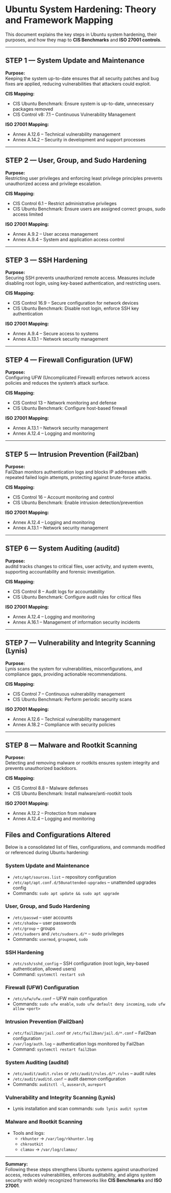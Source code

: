 # Ubuntu System Hardening: Theory and Framework Mapping

This document explains the key steps in Ubuntu system hardening, their purposes, and how they map to **CIS Benchmarks** and **ISO 27001 controls**.  

---

## STEP 1 — System Update and Maintenance
**Purpose:**  
Keeping the system up-to-date ensures that all security patches and bug fixes are applied, reducing vulnerabilities that attackers could exploit.  

**CIS Mapping:**  
- CIS Ubuntu Benchmark: Ensure system is up-to-date, unnecessary packages removed  
- CIS Control v8: 7.1 – Continuous Vulnerability Management  

**ISO 27001 Mapping:**  
- Annex A.12.6 – Technical vulnerability management  
- Annex A.14.2 – Security in development and support processes  

---

## STEP 2 — User, Group, and Sudo Hardening
**Purpose:**  
Restricting user privileges and enforcing least privilege principles prevents unauthorized access and privilege escalation.  

**CIS Mapping:**  
- CIS Control 6.1 – Restrict administrative privileges  
- CIS Ubuntu Benchmark: Ensure users are assigned correct groups, sudo access limited  

**ISO 27001 Mapping:**  
- Annex A.9.2 – User access management  
- Annex A.9.4 – System and application access control  

---

## STEP 3 — SSH Hardening
**Purpose:**  
Securing SSH prevents unauthorized remote access. Measures include disabling root login, using key-based authentication, and restricting users.  

**CIS Mapping:**  
- CIS Control 16.9 – Secure configuration for network devices  
- CIS Ubuntu Benchmark: Disable root login, enforce SSH key authentication  

**ISO 27001 Mapping:**  
- Annex A.9.4 – Secure access to systems  
- Annex A.13.1 – Network security management  

---

## STEP 4 — Firewall Configuration (UFW)
**Purpose:**  
Configuring UFW (Uncomplicated Firewall) enforces network access policies and reduces the system’s attack surface.  

**CIS Mapping:**  
- CIS Control 13 – Network monitoring and defense  
- CIS Ubuntu Benchmark: Configure host-based firewall  

**ISO 27001 Mapping:**  
- Annex A.13.1 – Network security management  
- Annex A.12.4 – Logging and monitoring  

---

## STEP 5 — Intrusion Prevention (Fail2ban)
**Purpose:**  
Fail2ban monitors authentication logs and blocks IP addresses with repeated failed login attempts, protecting against brute-force attacks.  

**CIS Mapping:**  
- CIS Control 16 – Account monitoring and control  
- CIS Ubuntu Benchmark: Enable intrusion detection/prevention  

**ISO 27001 Mapping:**  
- Annex A.12.4 – Logging and monitoring  
- Annex A.13.1 – Network security management  

---

## STEP 6 — System Auditing (auditd)
**Purpose:**  
auditd tracks changes to critical files, user activity, and system events, supporting accountability and forensic investigation.  

**CIS Mapping:**  
- CIS Control 8 – Audit logs for accountability  
- CIS Ubuntu Benchmark: Configure audit rules for critical files  

**ISO 27001 Mapping:**  
- Annex A.12.4 – Logging and monitoring  
- Annex A.16.1 – Management of information security incidents  

---

## STEP 7 — Vulnerability and Integrity Scanning (Lynis)
**Purpose:**  
Lynis scans the system for vulnerabilities, misconfigurations, and compliance gaps, providing actionable recommendations.  

**CIS Mapping:**  
- CIS Control 7 – Continuous vulnerability management  
- CIS Ubuntu Benchmark: Perform periodic security scans  

**ISO 27001 Mapping:**  
- Annex A.12.6 – Technical vulnerability management  
- Annex A.18.2 – Compliance with security policies  

---

## STEP 8 — Malware and Rootkit Scanning
**Purpose:**  
Detecting and removing malware or rootkits ensures system integrity and prevents unauthorized backdoors.  

**CIS Mapping:**  
- CIS Control 8.8 – Malware defenses  
- CIS Ubuntu Benchmark: Install malware/anti-rootkit tools  

**ISO 27001 Mapping:**  
- Annex A.12.2 – Protection from malware  
- Annex A.12.4 – Logging and monitoring  
## Files and Configurations Altered

Below is a consolidated list of files, configurations, and commands modified or referenced during Ubuntu hardening:

### System Update and Maintenance
- `/etc/apt/sources.list` – repository configuration  
- `/etc/apt/apt.conf.d/50unattended-upgrades` – unattended upgrades config  
- Commands: `sudo apt update && sudo apt upgrade`  

### User, Group, and Sudo Hardening
- `/etc/passwd` – user accounts  
- `/etc/shadow` – user passwords  
- `/etc/group` – groups  
- `/etc/sudoers` and `/etc/sudoers.d/*` – sudo privileges  
- Commands: `usermod`, `groupmod`, `sudo`  

### SSH Hardening
- `/etc/ssh/sshd_config` – SSH configuration (root login, key-based authentication, allowed users)  
- Command: `systemctl restart ssh`  

### Firewall (UFW) Configuration
- `/etc/ufw/ufw.conf` – UFW main configuration  
- Commands: `sudo ufw enable`, `sudo ufw default deny incoming`, `sudo ufw allow <port>`  

### Intrusion Prevention (Fail2ban)
- `/etc/fail2ban/jail.conf` or `/etc/fail2ban/jail.d/*.conf` – Fail2ban configuration  
- `/var/log/auth.log` – authentication logs monitored by Fail2ban  
- Command: `systemctl restart fail2ban`  

### System Auditing (auditd)
- `/etc/audit/audit.rules` or `/etc/audit/rules.d/*.rules` – audit rules  
- `/etc/audit/auditd.conf` – audit daemon configuration  
- Commands: `auditctl -l`, `ausearch`, `aureport`  

### Vulnerability and Integrity Scanning (Lynis)
- Lynis installation and scan commands: `sudo lynis audit system`  

### Malware and Rootkit Scanning
- Tools and logs:  
  - `rkhunter` → `/var/log/rkhunter.log`  
  - `chkrootkit`  
  - `clamav` → `/var/log/clamav/`  

---

**Summary:**  
Following these steps strengthens Ubuntu systems against unauthorized access, reduces vulnerabilities, enforces auditability, and aligns system security with widely recognized frameworks like **CIS Benchmarks** and **ISO 27001**.  
